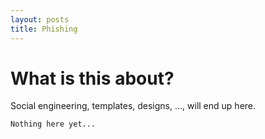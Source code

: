 ```yaml
---
layout: posts
title: Phishing
---
```


# What is this about?
Social engineering, templates, designs, ..., will end up here.


```
Nothing here yet...
```